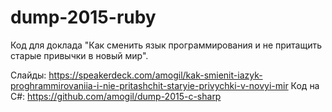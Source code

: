 # dump-2015-ruby

Код для доклада "Как сменить язык программирования и не притащить старые привычки в новый мир".


Слайды: https://speakerdeck.com/amogil/kak-smienit-iazyk-proghrammirovaniia-i-nie-pritashchit-staryie-privychki-v-novyi-mir
Код на C#: https://github.com/amogil/dump-2015-c-sharp
